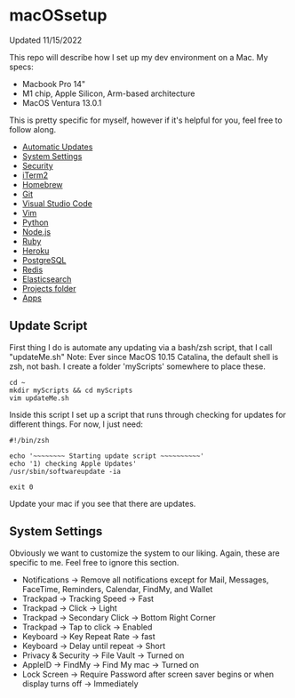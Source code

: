 # macOSsetup
Updated 11/15/2022

This repo will describe how I set up my dev environment on a Mac.
My specs:
 - Macbook Pro 14" 
 - M1 chip, Apple Silicon, Arm-based architecture
 - MacOS Ventura 13.0.1

This is pretty specific for myself, however if it's helpful for you, feel free to follow along. 

- [Automatic Updates](#update-script)
- [System Settings](#system-settings)
- [Security](#security)
- [iTerm2](#iterm2)
- [Homebrew](#homebrew)
- [Git](#git)
- [Visual Studio Code](#visual-studio-code)
- [Vim](#vim)
- [Python](#python)
- [Node.js](#nodejs)
- [Ruby](#ruby)
- [Heroku](#heroku)
- [PostgreSQL](#postgresql)
- [Redis](#redis)
- [Elasticsearch](#elasticsearch)
- [Projects folder](#projects-folder)
- [Apps](#apps)

## Update Script
First thing I do is automate any updating via a bash/zsh script, that I call "updateMe.sh"
Note: Ever since MacOS 10.15 Catalina, the default shell is zsh, not bash. 
I create a folder 'myScripts' somewhere to place these. 
```
cd ~
mkdir myScripts && cd myScripts
vim updateMe.sh
```

Inside this script I set up a script that runs through checking for updates for different things. For now, I just need:

```
#!/bin/zsh

echo '~~~~~~~~ Starting update script ~~~~~~~~~~'
echo '1) checking Apple Updates'
/usr/sbin/softwareupdate -ia

exit 0

```
Update your mac if you see that there are updates. 


## System Settings
Obviously we want to customize the system to our liking. Again, these are specific to me. Feel free to ignore this section.

- Notifications -> Remove all notifications except for Mail, Messages, FaceTime, Reminders, Calendar, FindMy, and Wallet
- Trackpad -> Tracking Speed -> Fast
- Trackpad -> Click -> Light
- Trackpad -> Secondary Click -> Bottom Right Corner
- Trackpad -> Tap to click -> Enabled
- Keyboard -> Key Repeat Rate -> fast
- Keyboard -> Delay until repeat -> Short
- Privacy & Security -> File Vault -> Turned on
- AppleID -> FindMy -> Find My mac -> Turned on
- Lock Screen -> Require Password after screen saver begins or when display turns off -> Immediately
